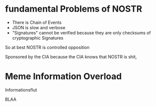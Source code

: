 # fundamental Problems of NOSTR

- There is
Chain of Events
- JSON is slow
and verbose
- "Signatures" cannot be verified
because they are only checksums
of cryptographic Signatures

So at best
NOSTR is controlled opposition

Sponsored by the CIA
because the CIA knows
that NOSTR is shit,

# Meme Information Overload

Informationsflut

BLAA